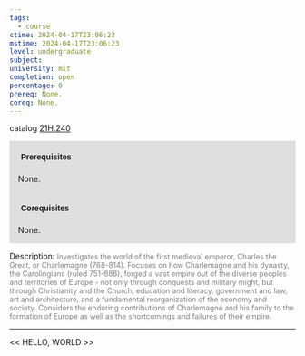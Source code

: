 ```yaml
---
tags:
  - course
ctime: 2024-04-17T23:06:23
mstime: 2024-04-17T23:06:23
level: undergraduate
subject: 
university: mit
completion: open
percentage: 0
prereq: None.
coreq: None.
---
```


catalog [21H.240](http://student.mit.edu/catalog/m21Ha.html#21H.240)

<span style="display: block; padding: 15px; background-color: rgb(100, 100, 100, 0.2);"><font id="m_prereq2348_0" style="display: block; font-family: Arial, sans-serif; font-weight: bold; padding: 5px">Prerequisites</font><br><span id="prereq2348_0">None.</span></span>
<span style="display: block; padding: 15px; background-color: rgb(100, 100, 100, 0.2);"><font id="m_coreq2348_0" style="display: block; font-family: Arial, sans-serif; font-weight: bold; padding: 5px">Corequisites</font><br><span id="coreq2348_0">None.</span></span>

<font style="">Description:</font>
<font style="color: grey; font-size: 0.8rem;">Investigates the world of the first medieval emperor, Charles the Great, or Charlemagne (768-814). Focuses on how Charlemagne and his dynasty, the Carolingians (ruled 751-888), forged a vast empire out of the diverse peoples and territories of Europe - not only through conquests and military might, but through Christianity and the Church, education and literacy, government and law, art and architecture, and a fundamental reorganization of the economy and society. Considers the enduring contributions of Charlemagne and his family to the formation of Europe as well as the shortcomings and failures of their empire.</font>



---

<< HELLO, WORLD >>
